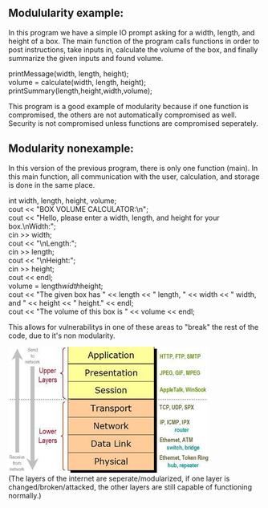 ## Modulularity example: 
In this program we have a simple IO prompt asking for a width, length, and height of a box. The main function of the program calls functions in order to post instructions, take inputs in, calculate the volume of the box, and finally summarize the given inputs and found volume. 

printMessage(width, length, height);    
volume = calculate(width, length, height);    
printSummary(length,height,width,volume);   

This program is a good example of modularity because if one function is compromised, the others are not automatically compromised as well. Security is not compromised unless functions are compromised seperately.




## Modularity nonexample: 
In this version of the previous program, there is only one function (main). In this main function, all communication with the user, calculation, and storage is done in the same place. 

int width, length, height, volume;    
	cout << "BOX VOLUME CALCULATOR:\n";   
	cout << "Hello, please enter a width, length, and height for your box.\nWidth:";    
	cin >> width;   
	cout << "\nLength:";    
	cin >> length;    
	cout << "\nHeight:";    
	cin >> height;        
	cout << endl;   
	volume = length*width*height;   
	cout << "The given box has " << length << " length, " << width << " width, and " << height << " height." << endl;   
	cout << "The volume of this box is " << volume << endl;   

This allows for vulnerabilitys in one of these areas to "break" the rest of the code, due to it's non modularity. 




![Modularity Image](basics_osimodel-56a1ad0c5f9b58b7d0c19c53.jpg)   
(The layers of the internet are seperate/modularized, if one layer is changed/broken/attacked, the other layers are still capable of functioning normally.)
